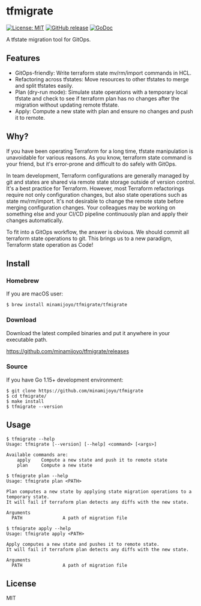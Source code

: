 # tfmigrate
[![License: MIT](https://img.shields.io/badge/License-MIT-blue.svg)](LICENSE)
[![GitHub release](https://img.shields.io/github/release/minamijoyo/tfmigrate.svg)](https://github.com/minamijoyo/tfmigrate/releases/latest)
[![GoDoc](https://godoc.org/github.com/minamijoyo/tfmigrate/tfmigrate?status.svg)](https://godoc.org/github.com/minamijoyo/tfmigrate)

A tfstate migration tool for GitOps.

## Features

- GitOps-friendly: Write terraform state mv/rm/import commands in HCL.
- Refactoring across tfstates: Move resources to other tfstates to merge and split tfstates easily.
- Plan (dry-run mode): Simulate state operations with a temporary local tfstate and check to see if terraform plan has no changes after the migration without updating remote tfstate.
- Apply: Compute a new state with plan and ensure no changes and push it to remote.

## Why?

If you have been operating Terraform for a long time, tfstate manipulation is unavoidable for various reasons. As you know, terraform state command is your friend, but it's error-prone and difficult to do safely with GitOps.

In team development, Terraform configurations are generally managed by git and states are shared via remote state storage outside of version control. It's a best practice for Terraform.
However, most Terraform refactorings require not only configuration changes, but also state operations such as state mv/rm/import.
It's not desirable to change the remote state before merging configuration changes. Your colleagues may be working on something else and your CI/CD pipeline continuously plan and apply their changes automatically.

To fit into a GitOps workflow, the answer is obvious. We should commit all terraform state operations to git.
This brings us to a new paradigm, Terraform state operation as Code!

## Install

### Homebrew

If you are macOS user:

```
$ brew install minamijoyo/tfmigrate/tfmigrate
```

### Download

Download the latest compiled binaries and put it anywhere in your executable path.

https://github.com/minamijoyo/tfmigrate/releases

### Source

If you have Go 1.15+ development environment:

```
$ git clone https://github.com/minamijoyo/tfmigrate
$ cd tfmigrate/
$ make install
$ tfmigrate --version
```

## Usage

```
$ tfmigrate --help
Usage: tfmigrate [--version] [--help] <command> [<args>]

Available commands are:
    apply    Compute a new state and push it to remote state
    plan     Compute a new state
```

```
$ tfmigrate plan --help
Usage: tfmigrate plan <PATH>

Plan computes a new state by applying state migration operations to a temporary state.
It will fail if terraform plan detects any diffs with the new state.

Arguments
  PATH               A path of migration file
```

```
$ tfmigrate apply --help
Usage: tfmigrate apply <PATH>

Apply computes a new state and pushes it to remote state.
It will fail if terraform plan detects any diffs with the new state.

Arguments
  PATH               A path of migration file
```

## License

MIT
